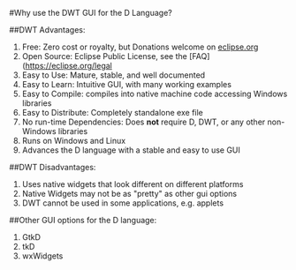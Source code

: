 #Why use the DWT GUI for the D Language?

##DWT Advantages:
1. Free: Zero cost or royalty, but Donations welcome on [eclipse.org](https://eclipse.org/swt)
2. Open Source: Eclipse Public License, see the [FAQ](https://eclipse.org/legal
3. Easy to Use: Mature, stable, and well documented
4. Easy to Learn: Intuitive GUI, with many working examples
5. Easy to Compile: compiles into native machine code accessing Windows libraries
6. Easy to Distribute: Completely standalone exe file
7. No run-time Dependencies: Does **not** require D, DWT, or any other non-Windows libraries
8. Runs on Windows and Linux
9. Advances the D language with a stable and easy to use GUI

##DWT Disadvantages:
1. Uses native widgets that look different on different platforms
2. Native Widgets may not be as "pretty" as other gui options
3. DWT cannot be used in some applications, e.g. applets

##Other GUI options for the D language:
1. GtkD
2. tkD
3. wxWidgets